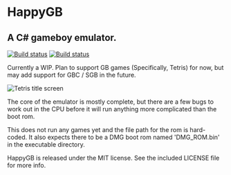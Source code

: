 HappyGB
===

A C# gameboy emulator.
---

[![Build status](https://ci.appveyor.com/api/projects/status/wmudppws1pcgdwxk?svg=true)](https://ci.appveyor.com/project/corick/happygb)
[![Build status](https://ci.appveyor.com/api/projects/status/wmudppws1pcgdwxk/branch/master?svg=true)](https://ci.appveyor.com/project/corick/happygb/branch/master)

Currently a WIP. Plan to support GB games (Specifically, Tetris) 
for now, but may add support for GBC / SGB in the future.

![Tetris title screen](http://imgur.com/sAysnCM.png)

The core of the emulator is mostly complete, but there are a few bugs to work out in the CPU before it will run anything more complicated than the boot rom.

This does not run any games yet and the file path for the rom is hard-coded. It also expects there to be a DMG boot rom named 'DMG_ROM.bin' in the executable directory.

HappyGB is released under the MIT license. See the included LICENSE file for more info. 

